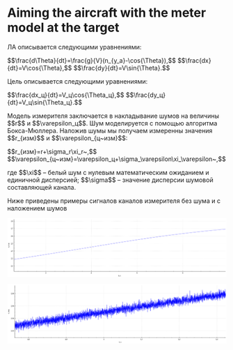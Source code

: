 <h1>Aiming the aircraft with the meter model at the target</h1>
ЛА описывается следующими уравнениями:  
<p style="text-algin:center"> $$\frac{d\Theta}{dt}=\frac{g}{V}(n_{y_a}-\cos{\Theta}),$$  
$$\frac{dx}{dt}=V\cos{\Theta},$$  
$$\frac{dy}{dt}=V\sin{\Theta}.$$</p>  
Цель описывается следующими уравнениями:  
<p style="text-algin:center"> $$\frac{dx_ц}{dt}=V_ц\cos{\Theta_ц},$$  
$$\frac{dy_ц}{dt}=V_ц\sin{\Theta_ц}.$$  </p>  
<p>Модель измерителя заключается в накладывание шумов на величины $$r$$ и $$\varepsilon_ц$$. Шум моделируется с помощью алгоритма Бокса-Мюллера. Наложив шумы мы получаем измеренны значения $$r_{изм}$$ и $$\varepsilon_{ц~изм}$$:</p>  
<p style="text-algin:center">$$r_{изм}=r+\sigma_r\xi_r~,$$  
$$\varepsilon_{ц~изм}=\varepsilon_ц+\sigma_\varepsilon\xi_\varepsilon~,$$</p>  
<p>где $$\xi$$ – белый шум с нулевым математическим ожиданием и единичной дисперсией; $$\sigma$$ – значение дисперсии шумовой составляющей канала.</p>
<p>Ниже приведены примеры сигналов каналов измерителя без шума и с наложением шумов</p>  

![Пример без шумов](Exampels/Example_without_noise.png)  
  
![Пример c шумами](Exampels/Example_with_noise.png)
